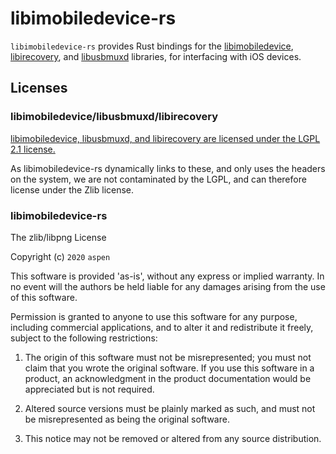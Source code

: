 
# libimobiledevice-rs

`libimobiledevice-rs` provides Rust bindings for the [libimobiledevice](https://github.com/libimobiledevice/libimobiledevice), [libirecovery](https://github.com/libimobiledevice/libirecovery), and [libusbmuxd](https://github.com/libimobiledevice/libusbmuxd) libraries, for interfacing with iOS devices.


## Licenses

### libimobiledevice/libusbmuxd/libirecovery

[libimobiledevice, libusbmuxd, and libirecovery are licensed under the LGPL 2.1 license.](https://www.gnu.org/licenses/old-licenses/lgpl-2.1.en.html)

As libimobiledevice-rs dynamically links to these, and only uses the headers on the system, we are
not contaminated by the LGPL, and can therefore license under the Zlib license.

### libimobiledevice-rs

The zlib/libpng License

Copyright (c) `2020` `aspen`

This software is provided 'as-is', without any express or implied warranty. In
no event will the authors be held liable for any damages arising from the use of
this software.

Permission is granted to anyone to use this software for any purpose, including
commercial applications, and to alter it and redistribute it freely, subject to
the following restrictions:

1.  The origin of this software must not be misrepresented; you must not claim
    that you wrote the original software. If you use this software in a product,
    an acknowledgment in the product documentation would be appreciated but is
    not required.

2.  Altered source versions must be plainly marked as such, and must not be
    misrepresented as being the original software.

3.  This notice may not be removed or altered from any source distribution.
